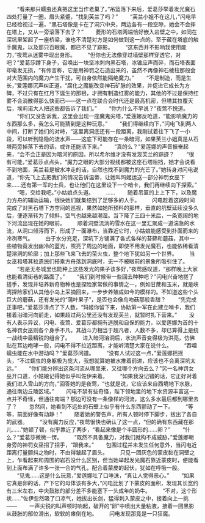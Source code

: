 　　“看来那只蠕虫还真把这里当作老巢了。”吊篮落下来后，爱葛莎举着发光魔石四处打量了一圈，眉头紧蹙，“找到芙兰了吗？”
　　“芙兰小姐不在这儿，”闪电早已经检视过一遍，“黑石塔像是卡在了洞穴中央，两边各有一段空隙，她会不会摔在塔上，又从一旁滚落下去了？”
　　菱形的石塔两端恰好嵌入岩壁之中，如同在深坑里架起了一座桥梁，谁也不清楚对方是如何做到这一点的。至于藏在塔底的触手魔鬼，以及那只百眼魔，都已不见了踪影。
　　“这东西并不影响我使用能力，”夜莺从迷雾中现出身形。
　　“但你也无法像穿过墙壁那样穿透它，对吧？”爱葛莎蹲下身子，召唤出一块坚冰刺向黑石塔，冰锥应声而碎，而石塔表面却毫发无损，“有传言称，它是用神罚之石造出来的，虽然不再像神石棱柱那般会对大范围内的魔力产生干扰，可自身依然能隔绝魔力。”
　　“不是制造，而是生长，”爱莲娜沉声纠正道，“腐化之魔能改变神石矿脉的效果，并促进它成长为方碑，不过只有在红月下诞生的那根，才拥有制造红雾的能力，其他的不过是保持红雾不会消散得那么快而已——这一点在联合会时代还是最高机密，但塔其拉覆灭后，埃莉诺大人把这些都告诉了我们。”
　　“你为什么不早说？”夜莺不悦道。
　　“你们又没告诉我，这里会出现一座魔鬼尖塔，”爱莲娜反呛道，“能影响魔力的东西那么多，我怎么可能猜到是这种玩意。”
　　“我们得继续向下，”闪电飞到两人中间，打断了她们的对峙，“这里离洞底还有一段距离，我刚试着往下飞了一小段，可以听到隐隐的流水声——这底下可能存在一条暗河，如果芙兰小姐真是从石塔两旁掉落下去的话，或许还能活下来。”
　　“真的么？”爱莲娜的声音振奋起来，“会不会正是因为暗河的原因，所以希尔维才没有发现芙兰的踪迹？
　　“很有可能，”爱葛莎点点头，“魔力之眼的大部分视线都被这座石塔阻挡，她才会说看不到地面，芙兰若是被水冲走的话，自然也找不到魔力的光芒了。”她转身对闪电说道，“你先飞上去把我们的情况告诉温蒂，让她叫玛姬运送一部分神罚女巫下来……还有第一军的士兵，也让他们在这里设下一个哨卡，我们再继续向下探索。”
　　“嗯，交给我吧。”小姑娘点头道。
　　……
　　随着吊篮的上上下下，以及魔力方舟的辅助运输，很快她们就集结到了足够多的人手。
　　闪电趁着这段时间完成了对黑石塔下方空间的巡视，果然如她所预料的那样，垂直的坑壁延续没多久后，便逐渐转为了倾斜，空气也越来越潮湿。当下降了三四十米后，一条宽阔的地下河流出现在她的眼前。
　　顺着洞壁流淌的雪水在这一里汇聚成一道湍急的水流，从洞口倾泻而下，形成了一面瀑布，当靠近它时，小姑娘能感受到扑面而来的冷冽寒气。
　　由于水分充足，深坑下方铺满了各式各样的苔藓和蘑菇，其中一些植物竟发出幽冷的蓝光，照亮了周边的地面，即使不用发光魔石，也能依稀看清楚溶洞的轮廓；加上那些飞来飞去的萤火虫，整个地下犹如另一个世界。
　　当女巫和塔其拉遗民们搭乘方舟落到洞底时，无一不被眼前的景象所吸引住了。
　　“若是无冬城里也能种上这些发光的果子该多好，”夜莺感叹道，“那样晚上大家也能看清街巷的路面了。”
　　“我们到时候带一些回去种种吧？”闪电兴奋地搓了搓手，发现并培养新奇物种也是探险家常做的事情之一，例如甘蔗和玉米，就是峡湾探险家们从其他小岛上采摘回来，一步步养殖成如今的模样的。不知道这些个头巨大的蘑菇，还有发光的“蒲叶果子”，是否也会像鸟吻菇那般香甜？
　　“先完成正事吧，”爱葛莎清点了下人数，“玛姬你留下来，协助第一军在此建立哨卡，我们接着沿暗河向前走，如果超过两公里还没有发现芙兰，就暂时扎下营来。”
　　没有人表示异议，闪电、夜莺、爱葛莎都拥有逃脱和自保的能力，以爱莲娜为首的十名神罚女巫则各个身手不凡，其战斗力相当于超凡者，人数不多，却已算得上是统一战线中最精锐的组合了。
　　进入暗河溶洞后，水流声音变得极为洪亮，仿佛贴在耳边咆哮一般，闪电不得不拉近距离，才能听清楚大家在说什么。
　　“吞噬蠕虫能在水中游动吗？”爱葛莎问道。
　　“没有人试过这一点，”爱莲娜摇摇头，“不过蠕虫的身躯极为庞大，我想就算她被水推着前进，应该也不会离深坑太远。”
　　“你们能分辨出这条河流从哪里来，又往哪个方向去么？”另一名神罚女巫开口道，小姑娘记得她似乎叫佐伊来着。
　　“如果我没记错的话，它正好对着我们进入雪山的方向，”回答她的是夜莺，“也就是说，它应该来自西境地下水脉，通往南边丘陵区域。”
　　闪电不禁有些奇怪，陛下领地里的地下水资源丰富这一点并不奇怪，但通往南端？那边可没有一条像样的河流，这么多水最后都到哪里去了？
　　忽然间，她看到不远处的石壁上似乎有什么东西颤动了一下。
　　“等等，前面好像有动静！”
　　随着她的警告声，所有人顿时停下脚步，拔出了各自的武器。
　　“没有魔力反应，”夜莺很快也确认了这一点，“但的确有东西藏在那儿……”她顿了顿，似乎靠近了两步，“看起来像是个半圆形的……卵？”
　　“什么？”爱葛莎微微一愣。
　　“既然不具备魔力，对我们就构不成威胁，”爱莲娜朝身旁的神罚女巫招了招手，“跟我来。”
　　包围过程并未发生任何意外，当闪电近距离打量颤抖之物时，不由得皱起了眉头。
　　只见一团灰色的蒙皮黏在洞壁之上，乍看起来和周围的岩石没什么区别，但当她举起发光魔石靠近蒙皮时，便能看到上面布满了许多一张一合的气孔，配合着蒙皮的起伏，犹如在呼吸一般。
　　“见鬼……这是什么玩意，”爱莲娜吐了口唾沫，“真让人觉得恶心。”
　　“如果它真是卵的话，产下它的母体该有多大，”闪电比划了下蒙皮的面积，发现其长宽约有三米左右，中央鼓胀的部分差不多能塞下一头成年的奶牛。
　　“不对，这个形状……”佐伊忽然吸了口凉气，她拔出长剑，猛得刺入蒙皮之中，接着向上一挑——
　　一声尖锐的叫声顿时响起，破开的“卵”中喷出大量粘液，接着一团黑影从鼓胀的部位滑出，软软的瘫倒在地。
　　闪电发现那竟是一只狂魔。